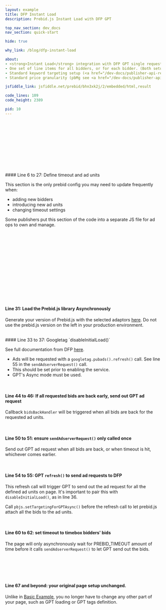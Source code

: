 ```yaml
---
layout: example
title: DFP Instant Load
description: Prebid.js Instant Load with DFP GPT

top_nav_section: dev_docs
nav_section: quick-start

hide: true

why_link: /blog/dfp-instant-load

about:
- <strong>Instant Load</strong> integration with DFP GPT single request asynchronous mode.
- One set of line items for all bidders, or for each bidder. (Both setups work with this example)
- Standard keyword targeting setup (<a href="/dev-docs/publisher-api-reference.html#bidderSettingsDefault">reference</a>).
- Standard price granularity (pbMg see <a href="/dev-docs/publisher-api-reference.html#bidResponse">reference here</a>).

jsfiddle_link: jsfiddle.net/prebid/bhn3xk2j/2/embedded/html,result

code_lines: 109
code_height: 2389

pid: 10
---
```



<br><br><br>
<br><br><br>
<br><br><br>

<div markdown="1">
#### Line 6 to 27: Define timeout and ad units

This section is the only prebid config you may need to update frequently when:

- adding new bidders
- introducing new ad units
- changing timeout settings

Some publishers put this section of the code into a separate JS file for ad ops to own and manage.

</div>


<br><br><br><br>
<br><br><br><br>
<br><br><br><br>
<br>

<div markdown="1">

#### Line 31: Load the Prebid.js library Asynchronously

Generate your version of Prebid.js with the selected adaptors [here](http://prebid.org/download.html). Do not use the prebid.js version on the left in your production environment.

</div>

<br>

<div markdown="1">
#### Line 33 to 37: Googletag `disableInitialLoad()`

See full documentation from DFP [here](https://developers.google.com/doubleclick-gpt/reference#googletag.PubAdsService_disableInitialLoad).

- Ads will be requested with a `googletag.pubads().refresh()` call. See line 55 in the `sendAdserverRequest()` call.
- This should be set prior to enabling the service.
- GPT's Async mode must be used.



</div>


<br>

<div markdown="1">

#### Line 44 to 46: If all requested bids are back early, send out GPT ad request

Callback `bidsBackHandler` will be triggered when all bids are back for the requested ad units. 

</div>

<br>

<div markdown="1">

#### Line 50 to 51: ensure `sendAdserverRequest()` only called once

Send out GPT ad request when all bids are back, or when timeout is hit, whichever comes earlier.

<br>

<div markdown="1">

#### Line 54 to 55: GPT `refresh()` to send ad requests to DFP

This refresh call will trigger GPT to send out the ad request for all the defined ad units on page. It's important to pair this with `disableInitialLoad()`, as in line 36. 

Call `pbjs.setTargetingForGPTAsync()` before the refresh call to let prebid.js attach all the bids to the ad units.

</div>

<br>

<div markdown="1">

#### Line 60 to 62: set timeout to timebox bidders' bids

The page will only asynchronously wait for PREBID_TIMEOUT amount of time before it calls `sendAdserverRequest()` to let GPT send out the bids.

</div>

<br><br><br><br>

<div markdown="1">

#### Line 67 and beyond: your original page setup unchanged.

Unlike in [Basic Example](basic-example.html), you no longer have to change any other part of your page, such as GPT loading or GPT tags definition.


